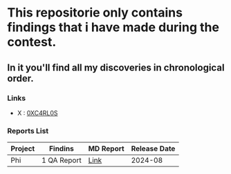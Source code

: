 # This repositorie only contains findings that i have made during the contest.

## In it you'll find all my discoveries in chronological order.

### Links
- X : [0XC4RL0S](https://x.com/0XC4RLOS)

### Reports List
| Project | Findins | MD Report | Release Date |
|---|---|---|---|
| Phi | 1 QA Report | [Link](https://github.com/code-423n4/2024-08-phi-findings/blob/main/data/iamcarllosjr-Q.md) | 2024-08 |


